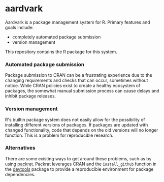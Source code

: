 aardvark
========

Aardvark is a package management system for R. Primary features and goals
include:

* completely automated package submission
* version management

This repository contains the R package for this system.

### Automated package submission

Package submission to CRAN can be a frustrating experience due to the changing
requirements and checks that can occur, sometimes without notice. While CRAN
policies exist to create a healthy ecosystem of packages, the somewhat manual
submission process can cause delays and inhibit package releases.

### Version management

R's builtin package system does not easily allow for the possibility of
installing different versions of packages. If packages are updated with changed
functionality, code that depends on the old versions will no longer function.
This is a problem for reproducible research.

### Alternatives

There are some existing ways to get around these problems, such as by using
[packrat](https://rstudio.github.io/packrat/). Packrat leverages CRAN and the
`install_github` function in the
[devtools](https://cran.r-project.org/web/packages/devtools/index.html) package
to provide a reproducible environment for package dependencies.
